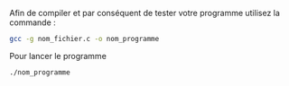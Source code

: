 Afin de compiler et par conséquent de tester votre programme utilisez la commande : 

```bash
gcc -g nom_fichier.c -o nom_programme
```

Pour lancer le programme 

```bash
./nom_programme
```